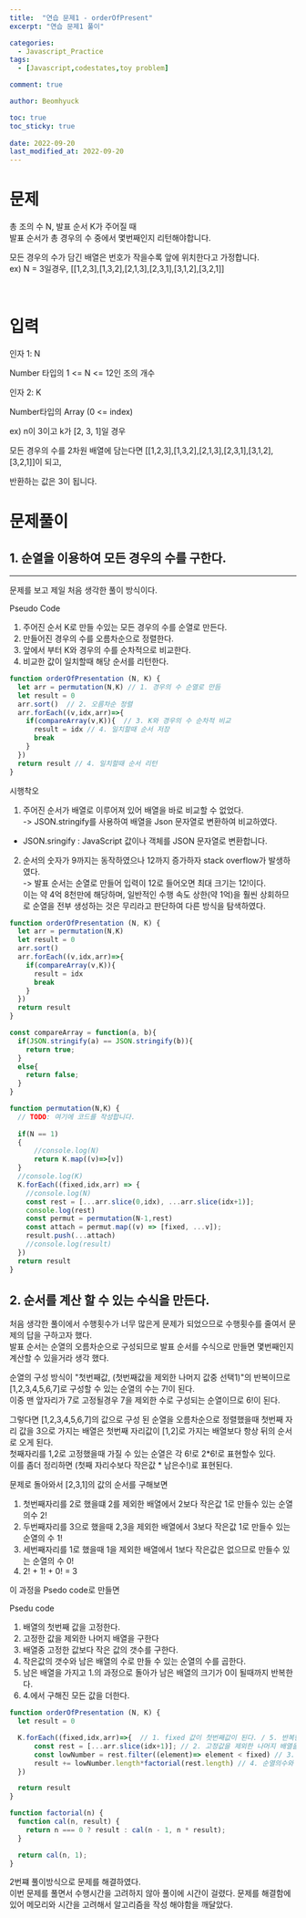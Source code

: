 ```yaml
---
title:  "연습 문제1 - orderOfPresent"
excerpt: "연습 문제1 풀이"

categories:
  - Javascript_Practice
tags:
  - [Javascript,codestates,toy problem]

comment: true

author: Beomhyuck

toc: true
toc_sticky: true
 
date: 2022-09-20
last_modified_at: 2022-09-20
---
```


문제
===

총 조의 수 N, 발표 순서 K가 주어질 때    
발표 순서가 총 경우의 수 중에서 몇번째인지 리턴해야합니다.

모든 경우의 수가 담긴 배열은 번호가 작을수록 앞에 위치한다고 가정합니다.    
ex) N = 3일경우, [[1,2,3],[1,3,2],[2,1,3],[2,3,1],[3,1,2],[3,2,1]]

<br>

입력
===
인자 1: N

Number 타입의 1 <= N <= 12인 조의 개수

인자 2: K

Number타입의 Array (0 <= index)

ex) n이 3이고 k가 [2, 3, 1]일 경우

모든 경우의 수를 2차원 배열에 담는다면 [[1,2,3],[1,3,2],[2,1,3],[2,3,1],[3,1,2],[3,2,1]]이 되고,

반환하는 값은 3이 됩니다.


문제풀이
===

## 1. 순열을 이용하여 모든 경우의 수를 구한다.
---
문제를 보고 제일 처음 생각한 풀이 방식이다.   

Pseudo Code   
1. 주어진 순서 K로 만들 수있는 모든 경우의 수를 순열로 만든다.
2. 만들어진 경우의 수를 오름차순으로 정렬한다.
3. 앞에서 부터 K와 경우의 수를 순차적으로 비교한다.
4. 비교한 값이 일치할때 해당 순서를 리턴한다.

```javascript
function orderOfPresentation (N, K) {
  let arr = permutation(N,K) // 1. 경우의 수 순열로 만듬
  let result = 0
  arr.sort()  // 2. 오름차순 정렬
  arr.forEach((v,idx,arr)=>{ 
    if(compareArray(v,K)){  // 3. K와 경우의 수 순차적 비교
      result = idx // 4. 일치할때 순서 저장
      break
    }
  })
  return result // 4. 일치할때 순서 리턴
}
```

시행착오   
1. 주어진 순서가 배열로 이루어져 있어 배열을 바로 비교할 수 없었다.   
-> JSON.stringify를 사용하여 배열을 Json 문자열로 변환하여 비교하였다.   
* JSON.sringify : JavaScript 값이나 객체를 JSON 문자열로 변환합니다.   
2. 순서의 숫자가 9까지는 동작하였으나 12까지 증가하자 stack overflow가 발생하였다.   
-> 발표 순서는 순열로 만들어 입력이 12로 들어오면 최대 크기는 12!이다.   
이는 약 4억 8천만에 해당하며, 일반적인 수행 속도 상한(약 1억)을 훨씬 상회하므로 순열을 전부 생성하는 것은 무리라고 판단하여 다른 방식을 탐색하였다.


```javascript
function orderOfPresentation (N, K) {
  let arr = permutation(N,K)
  let result = 0
  arr.sort()
  arr.forEach((v,idx,arr)=>{
    if(compareArray(v,K)){
      result = idx
      break
    }
  })
  return result
}

const compareArray = function(a, b){
  if(JSON.stringify(a) == JSON.stringify(b)){
    return true;
  }
  else{
    return false;
  }
}

function permutation(N,K) {
  // TODO: 여기에 코드를 작성합니다.
  
  if(N == 1) 
  {
      //console.log(N)
      return K.map((v)=>[v])
  }
  //console.log(K)
  K.forEach((fixed,idx,arr) => {
    //console.log(N)
    const rest = [...arr.slice(0,idx), ...arr.slice(idx+1)];
    console.log(rest)
    const permut = permutation(N-1,rest)
    const attach = permut.map((v) => [fixed, ...v]);
    result.push(...attach)
    //console.log(result)
  })
  return result
}
```

## 2. 순서를 계산 할 수 있는 수식을 만든다.
처음 생각한 풀이에서 수행횟수가 너무 많은게 문제가 되었으므로 수행횟수를 줄여서 문제의 답을 구하고자 했다.   
발표 순서는 순열의 오름차순으로 구성되므로 발표 순서를 수식으로 만들면 몇번째인지 계산할 수 있을거라 생각 했다.    

순열의 구성 방식이 "첫번째값, (첫번째값을 제외한 나머지 값중 선택1)"의 반복이므로   
[1,2,3,4,5,6,7]로 구성할 수 있는 순열의 수는 7!이 된다.   
이중 맨 앞자리가 7로 고정될경우 7을 제외한 수로 구성되는 순열이므로 6!이 된다.

그렇다면 [1,2,3,4,5,6,7]의 값으로 구성 된 순열을 오름차순으로 정렬했을때 첫번째 자리 값을 3으로 가지는 배열은 첫번째 자리값이 [1,2]로 가지는 배열보다 항상 뒤의 순서로 오게 된다.    
첫째자리를 1,2로 고정했을때 가질 수 있는 순열은 각 6!로 2*6!로 표현할수 있다.   
이를 좀더 정리하면 (첫째 자리수보다 작은값 * 남은수!)로 표현된다.   

문제로 돌아와서 [2,3,1]의 값의 순서를 구해보면   
1. 첫번째자리를 2로 했을떄 2를 제외한 배열에서 2보다 작은값 1로 만들수 있는 순열의수 2!
2. 두번째자리를 3으로 했을때 2,3을 제외한 배열에서 3보다 작은값 1로 만들수 있는 순열의 수 1!
3. 세번째자리를 1로 했을때 1을 제외한 배열에서 1보다 작은값은 없으므로 만들수 있는 순열의 수 0!
4. 2! + 1! + 0! = 3

이 과정을 Psedo code로 만들면

Psedu code
1. 배열의 첫번째 값을 고정한다.
2. 고정한 값을 제외한 나머지 배열을 구한다
3. 배열중 고정한 값보다 작은 값의 갯수를 구한다.
4. 작은값의 갯수와 남은 배열의 수로 만들 수 있는 순열의 수를 곱한다.
5. 남은 배열을 가지고 1.의 과정으로 돌아가 남은 배열의 크기가 0이 될때까지 반복한다.
6. 4.에서 구해진 모든 값을 더한다.

```javascript
function orderOfPresentation (N, K) {
  let result = 0

  K.forEach((fixed,idx,arr)=>{  // 1. fixed 값이 첫번째값이 된다. / 5. 반복한다.
      const rest = [...arr.slice(idx+1)]; // 2. 고정값을 제외한 나머지 배열을 구한다.
      const lowNumber = rest.filter((element)=> element < fixed) // 3. 배열중 고정값보다 작은값을 구한다.
      result += lowNumber.length*factorial(rest.length) // 4. 순열의수와 작은값을 곱한다.  / 6. 모든값을 더한다.
  })

  return result
}

function factorial(n) {
  function cal(n, result) {
    return n === 0 ? result : cal(n - 1, n * result);
  }

  return cal(n, 1);
}
```

2번쨰 풀이방식으로 문제를 해결하였다.   
이번 문제를 풀면서 수행시간을 고려하지 않아 풀이에 시간이 걸렸다.
문제를 해결함에 있어 메모리와 시간을 고려해서 알고리즘을 작성 해야함을 깨달았다.
